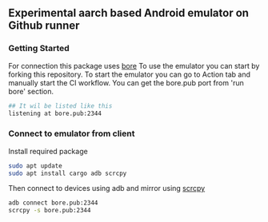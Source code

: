 ## Experimental aarch based Android emulator on Github runner

### Getting Started
For connection this package uses [bore](https://github.com/ekzhang/bore)
To use the emulator you can start by forking this repository.
To start the emulator you can go to Action tab and manually start the CI workflow.
You can get the bore.pub port from 'run bore' section.
```bash
## It wil be listed like this 
listening at bore.pub:2344
```

### Connect to emulator from client
Install required package

```bash
sudo apt update
sudo apt install cargo adb scrcpy
```
Then connect to devices using adb and mirror using [scrcpy](https://github.com/Genymobile/scrcpy)

```bash
adb connect bore.pub:2344
scrcpy -s bore.pub:2344
```
